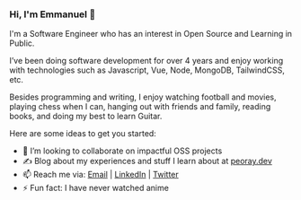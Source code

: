 ### Hi, I'm Emmanuel 👋

I'm a Software Engineer who has an interest in Open Source and Learning in Public.

I’ve been doing software development for over 4 years and enjoy working with technologies such as Javascript, Vue, Node, MongoDB, TailwindCSS, etc.

Besides programming and writing, I enjoy watching football and movies, playing chess when I can, hanging out with friends and family, reading books, and doing my best to learn Guitar.

<!--
**peoray/peoray** is a ✨ _special_ ✨ repository because its `README.md` (this file) appears on your GitHub profile.
-->

Here are some ideas to get you started:

<!-- - 🔭 I’m currently working on ... -->
<!-- - 🌱 I’m currently learning ... -->
<!-- - 🤔 I’m looking for help with ... -->

- 👯 I’m looking to collaborate on impactful OSS projects
- :writing_hand: Blog about my experiences and stuff I learn about at [peoray.dev](https://peoray.dev)
- 📫 Reach me via: [Email](mailto:emmanuelrayymond@gmail.com) | [LinkedIn](https://www.linkedin.com/in/peoray/) | [Twitter](https://twitter.com/peoray_)
- ⚡ Fun fact: I have never watched anime
<!-- - 💬 Ping me about Vue, Nuxt, Vue Chakra UI -->


